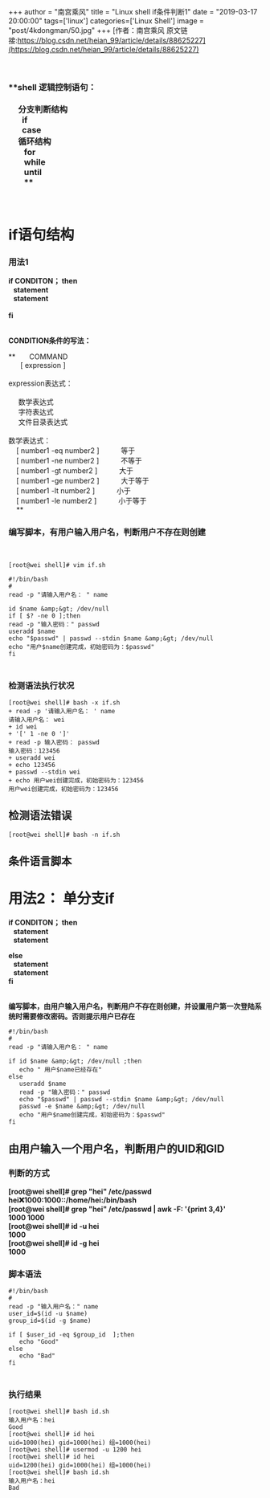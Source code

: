 +++
author = "南宫乘风"
title = "Linux shell if条件判断1"
date = "2019-03-17 20:00:00"
tags=['linux']
categories=['Linux Shell']
image = "post/4kdongman/50.jpg"
+++
[作者：南宫乘风   原文链接:https://blog.csdn.net/heian_99/article/details/88625227](https://blog.csdn.net/heian_99/article/details/88625227)

 

### **shell 逻辑控制语句：<br>      <br>      分支判断结构<br>        if<br>        case<br>     循环结构<br>         for<br>         while<br>         until<br>         **

# <br>**if语句结构**

### **用法1**

**if CONDITON； then<br>    statement<br>    statement<br>    <br> fi**

<br>**CONDITION条件的写法：**

**       COMMAND<br>       [ expression ]<br>       <br> expression表达式：<br>      <br>      数学表达式<br>      字符表达式<br>      文件目录表达式<br>      <br> 数学表达式：<br>     [ number1 -eq number2 ]           等于<br>     [ number1 -ne number2 ]           不等于<br>     [ number1 -gt number2 ]           大于<br>     [ number1 -ge number2 ]           大于等于<br>     [ number1 -lt number2 ]           小于<br>     [ number1 -le number2 ]           小于等于<br>     **

### **编写脚本，有用户输入用户名，判断用户不存在则创建**

 

```
[root@wei shell]# vim if.sh
```

```
#!/bin/bash
#
read -p "请输入用户名： " name

id $name &amp;&gt; /dev/null
if [ $? -ne 0 ];then
read -p "输入密码：" passwd
useradd $name
echo "$passwd" | passwd --stdin $name &amp;&gt; /dev/null
echo "用户$name创建完成，初始密码为：$passwd"
fi
```

### <br>**检测语法执行状况**

```
[root@wei shell]# bash -x if.sh 
+ read -p '请输入用户名： ' name
请输入用户名： wei
+ id wei
+ '[' 1 -ne 0 ']'
+ read -p 输入密码： passwd
输入密码：123456
+ useradd wei
+ echo 123456
+ passwd --stdin wei
+ echo 用户wei创建完成，初始密码为：123456
用户wei创建完成，初始密码为：123456
```

## **检测语法错误**

```
[root@wei shell]# bash -n if.sh 
```

## **条件语言脚本**

# **用法2： 单分支if**

**if CONDITON； then<br>    statement<br>    statement**

**else<br>    statement<br>    statement<br> fi**

<br>**编写脚本，由用户输入用户名，判断用户不存在则创建，并设置用户第一次登陆系统时需要修改密码。否则提示用户已存在**

```
#!/bin/bash
#
read -p "请输入用户名： " name

if id $name &amp;&gt; /dev/null ;then
   echo " 用户$name已经存在"
else
   useradd $name
   read -p "输入密码：" passwd
   echo "$passwd" | passwd --stdin $name &amp;&gt; /dev/null
   passwd -e $name &amp;&gt; /dev/null   
   echo "用户$name创建完成，初始密码为：$passwd"
fi
```

## **由用户输入一个用户名，判断用户的UID和GID**

### **判断的方式**

**[root@wei shell]# grep "hei" /etc/passwd<br> hei:x:1000:1000::/home/hei:/bin/bash<br> [root@wei shell]# grep "hei" /etc/passwd | awk -F: '{print $3,$4}'<br> 1000 1000<br> [root@wei shell]# id -u hei<br> 1000<br> [root@wei shell]# id -g hei<br> 1000**

### **脚本语法**

```
#!/bin/bash
#
read -p "输入用户名：" name
user_id=$(id -u $name)
group_id=$(id -g $name)

if [ $user_id -eq $group_id  ];then
   echo "Good"
else
   echo "Bad"
fi
```

### <br>**执行结果**

```
[root@wei shell]# bash id.sh 
输入用户名：hei
Good
[root@wei shell]# id hei
uid=1000(hei) gid=1000(hei) 组=1000(hei)
[root@wei shell]# usermod -u 1200 hei
[root@wei shell]# id hei
uid=1200(hei) gid=1000(hei) 组=1000(hei)
[root@wei shell]# bash id.sh 
输入用户名：hei
Bad

```

 
